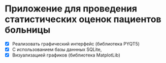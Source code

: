# Приложение для проведения статистических оценок пациентов больницы
- [X] Реализовать графический интерфейс (библиотека PYQT5)
- [X] C использованием базы даннных SQLite,
- [X] Визуализацией графиков (библиотека MatplotLib)